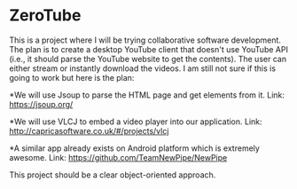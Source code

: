# ZeroTube
This is a project where I will be trying collaborative software development. The plan is to create a desktop YouTube client that doesn't use YouTube API (i.e., it should parse the YouTube website to get the contents).
The user can either stream or instantly download the videos.
I am still not sure if this is going to work but here is the plan:

*We will use Jsoup to parse the HTML page and get elements from it.
Link: https://jsoup.org/

*We will use VLCJ to embed a video player into our application.
Link: http://capricasoftware.co.uk/#/projects/vlcj

*A similar app already exists on Android platform which is extremely awesome.
Link: https://github.com/TeamNewPipe/NewPipe

This project should be a clear object-oriented approach.

